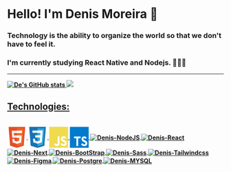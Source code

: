 # <b> Hello! I'm Denis Moreira 👋

### Technology is the ability to organize the world so that we don't have to feel it.



### I'm currently studying React Native and Nodejs. 🧑🏽‍💻

<hr>

<div>
  <a href="https://github.com/Denis-moreira98">

![De's GitHub stats](https://github-readme-stats.vercel.app/api?username=Denis-moreira98&show_icons=true&theme=radical)
<img height="180em" src="https://github-readme-stats.vercel.app/api/top-langs/?username=Denis-moreira98&layout=compact&langs_count=7&theme=radical"/>

</div>

## <b> Technologies:

<div style="display: inline_block"><br/>
<img align="center" alt="Denis-HTML" height="50" width="45" src="https://raw.githubusercontent.com/devicons/devicon/master/icons/html5/html5-original.svg">
 <img align="center" alt="Denis-CSS" height="50" width="45" src="https://raw.githubusercontent.com/devicons/devicon/master/icons/css3/css3-original.svg">
<img align="center" alt="Denis-Js" height="50" width="45" src="https://raw.githubusercontent.com/devicons/devicon/master/icons/javascript/javascript-plain.svg">
<img align="center" alt="Denis-Ts" height="50" width="45" src="https://raw.githubusercontent.com/devicons/devicon/master/icons/typescript/typescript-plain.svg">
<img align="center" alt="Denis-NodeJS" height="50" width="45" src="https://cdn.jsdelivr.net/gh/devicons/devicon/icons/nodejs/nodejs-plain.svg">
<img align="center" alt="Denis-React" height="50" width="45" src="https://cdn.jsdelivr.net/gh/devicons/devicon/icons/react/react-original-wordmark.svg">
<img align="center" alt="Denis-Next" height="50" width="45" src="https://cdn.jsdelivr.net/gh/devicons/devicon/icons/nextjs/nextjs-original.svg" />
<img align="center" alt="Denis-BootStrap" height="50" width="45" src="https://cdn.jsdelivr.net/gh/devicons/devicon/icons/bootstrap/bootstrap-original-wordmark.svg">
<img align="center" alt="Denis-Sass" height="50" width="45" src="https://cdn.jsdelivr.net/gh/devicons/devicon/icons/sass/sass-original.svg">
<img align="center" alt="Denis-Tailwindcss" height="50" width="45" src="https://cdn.jsdelivr.net/gh/devicons/devicon/icons/tailwindcss/tailwindcss-plain.svg">
<img align="center" alt="Denis-Figma" height="50" width="45" src="https://cdn.jsdelivr.net/gh/devicons/devicon/icons/figma/figma-original.svg">
<img align="center" alt="Denis-Postgre" height="50" width="45" src="https://cdn.jsdelivr.net/gh/devicons/devicon/icons/postgresql/postgresql-original.svg">
<img align="center" alt="Denis-MYSQL" height="50" width="45" src="https://cdn.jsdelivr.net/gh/devicons/devicon/icons/mysql/mysql-original-wordmark.svg">

</div>

